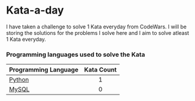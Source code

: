 # Kata-a-day
I have taken a challenge to solve 1 Kata everyday from CodeWars. I will be storing the solutions for the problems I solve here and I aim to solve atleast 1 Kata everyday. 



### Programming languages used to solve the Kata

|    Programming Language  |    Kata Count  | 
|----------|:-------------:|
| [Python](https://github.com/varunu28/A-Kata-A-Day/tree/master/Python) | 1 | 
| [MySQL](https://github.com/varunu28/A-Kata-A-Day/tree/master/SQL) | 0 |
